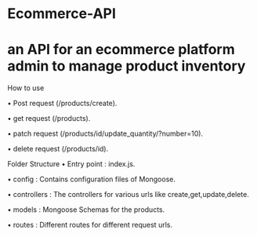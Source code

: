 # Ecommerce-API

# an API for an ecommerce platform admin to manage product inventory


How to use


• Post request (/products/create).

• get request (/products).

• patch request (/products/id/update_quantity/?number=10).

• delete request (/products/id).


Folder Structure
• Entry point : index.js.

• config : Contains configuration files of Mongoose.

• controllers : The controllers for various urls like create,get,update,delete.

• models : Mongoose Schemas for the products.

• routes : Different routes for different request urls.
